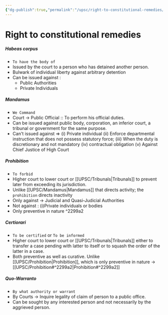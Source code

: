 ```yaml
---
{"dg-publish":true,"permalink":"/upsc/right-to-constitutional-remedies/","dgHomeLink":true,"dgPassFrontmatter":false}
---
```


# Right to constitutional remedies

<div class="transclusion internal-embed is-loaded"><div class="markdown-embed">

<div class="markdown-embed-title">



</div>


##### Habeas corpus
- `To have the body of `
- Issued by the court to a person who has detained another person. 
- Bulwark of individual liberty against arbitrary detention
- Can be issued against : 
	- Public Authorities 
	- Private Individuals

</div></div>


<div class="transclusion internal-embed is-loaded"><div class="markdown-embed">

<div class="markdown-embed-title">



</div>


##### Mandamus
- `We Command`
- Court -> Public Official :: To perform his official duties. 
- Can be issued against public body, corporation, an inferior court, a tribunal or government for the same purpose. 
- Can't issued against => (i) Private individual (ii) Enforce departmental instruction that does not possess statutory force; (iii) When the duty is discretionary and not mandatory (iv) contractual obligation (v) Against Chief Justice of High Court
 

</div></div>


<div class="transclusion internal-embed is-loaded"><div class="markdown-embed">

<div class="markdown-embed-title">



</div>


##### Prohibition
- `To forbid`
- Higher court to lower court or [[UPSC/Tribunals|Tribunals]] to prevent later from exceeding its jurisdiction. 
- Unlike [[UPSC/Mandamus|Mandamus]] that directs activity; the `prohibition` directs inactivity
- Only against -> Judicial and Quasi-Judicial Authorities
- Not against : (i)Private individuals or bodies
- Only preventive in nature ^2299a2


</div></div>


<div class="transclusion internal-embed is-loaded"><div class="markdown-embed">

<div class="markdown-embed-title">



</div>


##### Certiorari
- `To be certified` or `To be informed`
- Higher court to lower court or [[UPSC/Tribunals|Tribunals]] either to transfer a case pending with latter to itself or to squash the order of the latter in a case. 
- Both preventive as well as curative. Unlike [[UPSC/Prohibition|Prohibition]], which is only preventive in nature -> [[UPSC/Prohibition#^2299a2|Prohibition#^2299a2]] 

</div></div>


<div class="transclusion internal-embed is-loaded"><div class="markdown-embed">

<div class="markdown-embed-title">



</div>


##### Quo-Warranto 
- `By what authority or warrant`
- By Courts -> Inquire legality of claim of person to a public office. 
- Can be sought by any interested person and not necessarily by the aggrieved person. 


</div></div>



